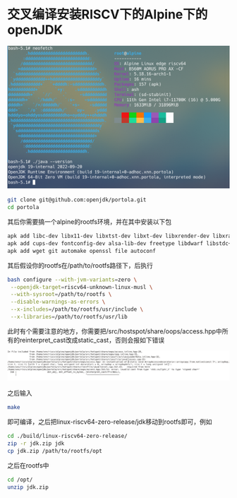 # 交叉编译安装RISCV下的Alpine下的openJDK

![install](image/install.png)

```bash
git clone git@github.com:openjdk/portola.git
cd portola
```

其后你需要搞一个alpine的rootfs环境，并在其中安装以下包

```bash
apk add libc-dev libx11-dev libxtst-dev libxt-dev libxrender-dev libxrandr-dev libxi-dev libxext-dev
apk add cups-dev fontconfig-dev alsa-lib-dev freetype libdwarf libstdc++
apk add wget git automake openssl file autoconf
```

其后假设你的rootfs在/path/to/rootfs路径下，后执行

```bash
bash configure --with-jvm-variants=zero \
 --openjdk-target=riscv64-unknown-linux-musl \
 --with-sysroot=/path/to/rootfs \
 --disable-warnings-as-errors \
 --x-includes=/path/to/rootfs/usr/include \
 --x-libraries=/path/to/rootfs/usr/lib
```

此时有个需要注意的地方，你需要把/src/hostspot/share/oops/access.hpp中所有的reinterpret_cast改成static_cast，否则会报如下错误

![install](image/install_error.png)

之后输入

```bash
make
```

即可编译，之后把linux-riscv64-zero-release/jdk移动到rootfs即可，例如

```bash
cd ./build/linux-riscv64-zero-release/
zip -r jdk.zip jdk
cp jdk.zip /path/to/rootfs/opt
```

之后在rootfs中

```bash
cd /opt/
unzip jdk.zip
```


